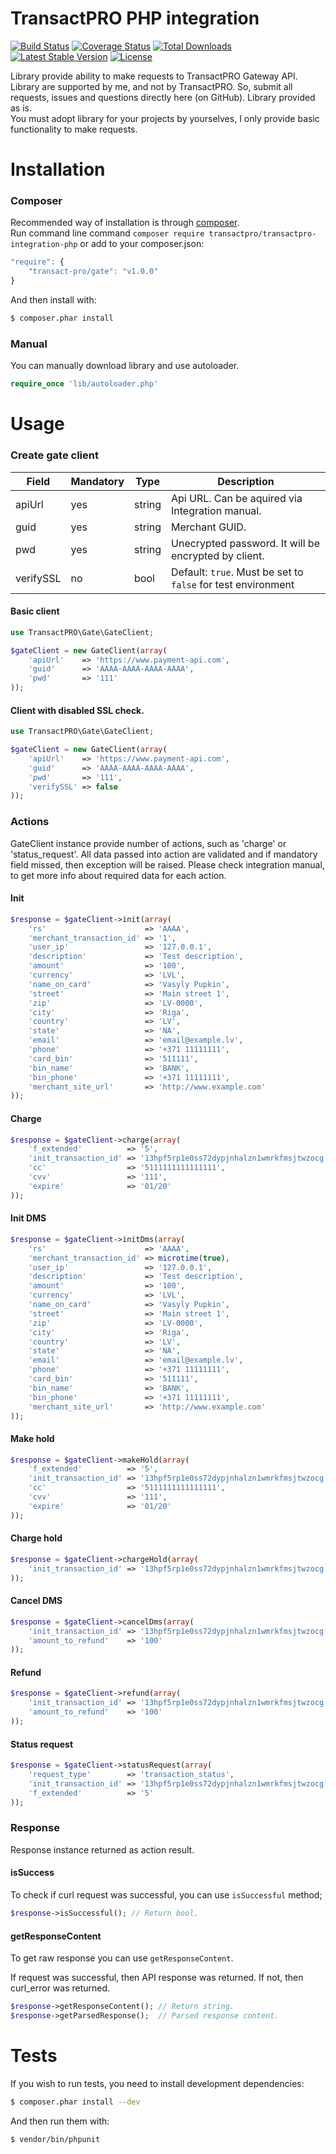 TransactPRO PHP integration
================
[![Build Status](https://travis-ci.org/TransactPRO/transactpro-integration-php.png?branch=master)](https://travis-ci.org/TransactPRO/transactpro-integration-php)
[![Coverage Status](https://coveralls.io/repos/TransactPRO/transactpro-integration-php/badge.svg?branch=master)](https://coveralls.io/r/TransactPRO/transactpro-integration-php?branch=master)
[![Total Downloads](https://poser.pugx.org/transact-pro/gate/downloads.png)](https://packagist.org/packages/transact-pro/gate)
[![Latest Stable Version](https://poser.pugx.org/transact-pro/gate/v/stable.svg)](https://packagist.org/packages/transact-pro/gate)
[![License](https://poser.pugx.org/transact-pro/gate/license.svg)](https://packagist.org/packages/transact-pro/gate)

Library provide ability to make requests to TransactPRO Gateway API.  
Library are supported by me, and not by TransactPRO. So, submit all requests, issues and questions directly here (on GitHub).
Library provided as is.  
You must adopt library for your projects by yourselves, I only provide basic functionality to make requests.

# Installation
### Composer
Recommended way of installation is through [composer](http://getcomposer.org/).  
Run command line command `composer require transactpro/transactpro-integration-php` or add to your composer.json:
```javascript
"require": {
    "transact-pro/gate": "v1.0.0"
}
```
And then install with:
```bash
$ composer.phar install
```

### Manual
You can manually download library and use autoloader.
```php
require_once 'lib/autoloader.php'
```

# Usage
### Create gate client
| Field     | Mandatory | Type   | Description                                                          |
|-----------|-----------|--------|----------------------------------------------------------------------|
| apiUrl    | yes       | string | Api URL. Can be aquired via Integration manual.                      |
| guid      | yes       | string | Merchant GUID.                                                       |
| pwd       | yes       | string | Unecrypted password. It will be encrypted by client.                 |
| verifySSL | no        | bool   | Default: ```true```. Must be set to ```false``` for test environment |

#### Basic client
```php
use TransactPRO\Gate\GateClient;

$gateClient = new GateClient(array(
	'apiUrl'    => 'https://www.payment-api.com',
    'guid'      => 'AAAA-AAAA-AAAA-AAAA',
    'pwd'       => '111'
));

```

#### Client with disabled SSL check.
```php
use TransactPRO\Gate\GateClient;

$gateClient = new GateClient(array(
	'apiUrl'    => 'https://www.payment-api.com',
    'guid'      => 'AAAA-AAAA-AAAA-AAAA',
    'pwd'       => '111',
    'verifySSL' => false
));

```
### Actions
GateClient instance provide number of actions, such as 'charge' or 'status_request'.
All data passed into action are validated and if mandatory field missed, then exception will be raised.
Please check integration manual, to get more info about required data for each action.

#### Init
```php
$response = $gateClient->init(array(
    'rs'                      => 'AAAA',
    'merchant_transaction_id' => '1',
    'user_ip'                 => '127.0.0.1',
    'description'             => 'Test description',
    'amount'                  => '100',
    'currency'                => 'LVL',
    'name_on_card'            => 'Vasyly Pupkin',
    'street'                  => 'Main street 1',
    'zip'                     => 'LV-0000',
    'city'                    => 'Riga',
    'country'                 => 'LV',
    'state'                   => 'NA',
    'email'                   => 'email@example.lv',
    'phone'                   => '+371 11111111',
    'card_bin'                => '511111',
    'bin_name'                => 'BANK',
    'bin_phone'               => '+371 11111111',
    'merchant_site_url'       => 'http://www.example.com'
));
```

#### Charge
```php
$response = $gateClient->charge(array(
    'f_extended'          => '5',
    'init_transaction_id' => '13hpf5rp1e0ss72dypjnhalzn1wmrkfmsjtwzocg',
    'cc'                  => '5111111111111111',
    'cvv'                 => '111',
    'expire'              => '01/20'
));
```

#### Init DMS
```php
$response = $gateClient->initDms(array(
    'rs'                      => 'AAAA',
    'merchant_transaction_id' => microtime(true),
    'user_ip'                 => '127.0.0.1',
    'description'             => 'Test description',
    'amount'                  => '100',
    'currency'                => 'LVL',
    'name_on_card'            => 'Vasyly Pupkin',
    'street'                  => 'Main street 1',
    'zip'                     => 'LV-0000',
    'city'                    => 'Riga',
    'country'                 => 'LV',
    'state'                   => 'NA',
    'email'                   => 'email@example.lv',
    'phone'                   => '+371 11111111',
    'card_bin'                => '511111',
    'bin_name'                => 'BANK',
    'bin_phone'               => '+371 11111111',
    'merchant_site_url'       => 'http://www.example.com'
));
```

#### Make hold
```php
$response = $gateClient->makeHold(array(
    'f_extended'          => '5',
    'init_transaction_id' => '13hpf5rp1e0ss72dypjnhalzn1wmrkfmsjtwzocg',
    'cc'                  => '5111111111111111',
    'cvv'                 => '111',
    'expire'              => '01/20'
));
```

#### Charge hold
```php
$response = $gateClient->chargeHold(array(
    'init_transaction_id' => '13hpf5rp1e0ss72dypjnhalzn1wmrkfmsjtwzocg'
));
```

#### Cancel DMS
```php
$response = $gateClient->cancelDms(array(
    'init_transaction_id' => '13hpf5rp1e0ss72dypjnhalzn1wmrkfmsjtwzocg',
    'amount_to_refund'    => '100'
));
```

#### Refund
```php
$response = $gateClient->refund(array(
    'init_transaction_id' => '13hpf5rp1e0ss72dypjnhalzn1wmrkfmsjtwzocg',
    'amount_to_refund'    => '100'
));
```

#### Status request
```php
$response = $gateClient->statusRequest(array(
    'request_type'        => 'transaction_status',
    'init_transaction_id' => '13hpf5rp1e0ss72dypjnhalzn1wmrkfmsjtwzocg',
    'f_extended'          => '5'
));
```
### Response
Response instance returned as action result.

#### isSuccess
To check if curl request was successful, you can use ```isSuccessful``` method;
```php
$response->isSuccessful(); // Return bool.
```

#### getResponseContent
To get raw response you can use ```getResponseContent```.

If request was successful, then API response was returned. If not, then curl_error was returned.
```php
$response->getResponseContent(); // Return string.
$response->getParsedResponse();  // Parsed response content.
```

# Tests
If you wish to run tests, you need to install development dependencies:
```bash
$ composer.phar install --dev
```
And then run them with:
```bash
$ vendor/bin/phpunit
```
